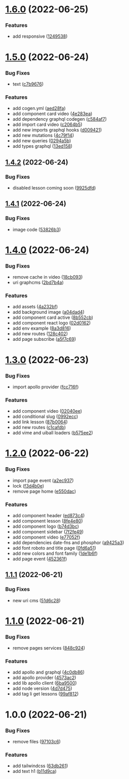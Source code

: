 # [1.6.0](https://github.com/ialexanderbrito/plataforma-lab/compare/v1.5.0...v1.6.0) (2022-06-25)


### Features

* add responsive ([1249538](https://github.com/ialexanderbrito/plataforma-lab/commit/1249538e4955165355e6adb3097234403d823c2b))

# [1.5.0](https://github.com/ialexanderbrito/plataforma-lab/compare/v1.4.2...v1.5.0) (2022-06-24)


### Bug Fixes

* text ([c7b9676](https://github.com/ialexanderbrito/plataforma-lab/commit/c7b96767fc0d0056c3942cc42a1290034703f3a2))


### Features

* add cogen.yml ([aed28fa](https://github.com/ialexanderbrito/plataforma-lab/commit/aed28fa58dc8dddf92bd92fd14448cad690c7cde))
* add component card video ([4e283ea](https://github.com/ialexanderbrito/plataforma-lab/commit/4e283eab9e4ad9f46c29678b05252aece3f40452))
* add dependency graphql codegen ([c584af7](https://github.com/ialexanderbrito/plataforma-lab/commit/c584af7ed8ef74ca8f67696437cd9259f6d90bbc))
* add import card video ([c2064b5](https://github.com/ialexanderbrito/plataforma-lab/commit/c2064b5acf7a394f122fd5d68592558e41e0aafb))
* add new imports graphql hooks ([d009421](https://github.com/ialexanderbrito/plataforma-lab/commit/d009421bc0fdb3c62c7bce6e060e91c550e29c46))
* add new mutations ([4c79f14](https://github.com/ialexanderbrito/plataforma-lab/commit/4c79f143f5c2fca0179a1639772e9ab22ae636d2))
* add new queries ([0294a5b](https://github.com/ialexanderbrito/plataforma-lab/commit/0294a5b42683a222da9ccd8a45cbead7998e7552))
* add types graphql ([13ed158](https://github.com/ialexanderbrito/plataforma-lab/commit/13ed158de3bef4f383c97172c41ec65f75e2c5b2))

## [1.4.2](https://github.com/ialexanderbrito/plataforma-lab/compare/v1.4.1...v1.4.2) (2022-06-24)


### Bug Fixes

* disabled lesson coming soon ([9925dfd](https://github.com/ialexanderbrito/plataforma-lab/commit/9925dfdc509668daf4fdae428659523baf3605aa))

## [1.4.1](https://github.com/ialexanderbrito/plataforma-lab/compare/v1.4.0...v1.4.1) (2022-06-24)


### Bug Fixes

* image code ([53826b3](https://github.com/ialexanderbrito/plataforma-lab/commit/53826b3be8295cca7d2fe0fab7644851c64b6881))

# [1.4.0](https://github.com/ialexanderbrito/plataforma-lab/compare/v1.3.0...v1.4.0) (2022-06-24)


### Bug Fixes

* remove cache in video ([18cb093](https://github.com/ialexanderbrito/plataforma-lab/commit/18cb093fafcb54a2f71e005e842fddef3629f309))
* uri graphcms ([2bd7b4a](https://github.com/ialexanderbrito/plataforma-lab/commit/2bd7b4ab3164da18a5b8bf3730392a8592195b18))


### Features

* add assets ([4a232bf](https://github.com/ialexanderbrito/plataforma-lab/commit/4a232bf9f5ee3664946333d8a0fb4e529ab6222c))
* add background image ([a04dad4](https://github.com/ialexanderbrito/plataforma-lab/commit/a04dad44dc7b12de728a0238d14bb7c12ea58f76))
* add component card active ([8b552cb](https://github.com/ialexanderbrito/plataforma-lab/commit/8b552cb2364917a0812f3fb7132a3f11f270d05c))
* add component react logo ([02d0162](https://github.com/ialexanderbrito/plataforma-lab/commit/02d0162979e3b37c99004b8fe0178f317d521f63))
* add env example ([8a3d816](https://github.com/ialexanderbrito/plataforma-lab/commit/8a3d816d445ce5971aebba35740501fd6c33dc95))
* add new routes ([128c402](https://github.com/ialexanderbrito/plataforma-lab/commit/128c402d849ff27c53b42e6dc53e367e080513e7))
* add page subscribe ([a5f7c69](https://github.com/ialexanderbrito/plataforma-lab/commit/a5f7c6985d43cb88eb1312ed3a7487079dab9f1f))

# [1.3.0](https://github.com/ialexanderbrito/plataforma-lab/compare/v1.2.0...v1.3.0) (2022-06-23)


### Bug Fixes

* import apollo provider ([fcc716f](https://github.com/ialexanderbrito/plataforma-lab/commit/fcc716fec229229c836179d61cc3c50b37aaa39a))


### Features

* add component video ([02040ee](https://github.com/ialexanderbrito/plataforma-lab/commit/02040ee3d4f2631b83ccf4ae4ae8620f114c1f1c))
* add conditional slug ([0992ecc](https://github.com/ialexanderbrito/plataforma-lab/commit/0992ecc725750f70af81decae3bbca9ddd463ab6))
* add link lesson ([87b0064](https://github.com/ialexanderbrito/plataforma-lab/commit/87b00642f18f3824998411bfe93e83afb3a91d24))
* add new routes ([c1cafdb](https://github.com/ialexanderbrito/plataforma-lab/commit/c1cafdb047a9e535c5bba6d0949ccf4745c316f4))
* add vime and uiball loaders ([b575ee2](https://github.com/ialexanderbrito/plataforma-lab/commit/b575ee27bbf75444df71f472bd3c3efdf0ceaf28))

# [1.2.0](https://github.com/ialexanderbrito/plataforma-lab/compare/v1.1.1...v1.2.0) (2022-06-22)


### Bug Fixes

* import page event ([a2ec937](https://github.com/ialexanderbrito/plataforma-lab/commit/a2ec937c4b71740a42d1259fd51bc156960afa17))
* lock ([f3d4b0e](https://github.com/ialexanderbrito/plataforma-lab/commit/f3d4b0ede9563cf59bce5bd6975ef98a59783a6b))
* remove page home ([e550dac](https://github.com/ialexanderbrito/plataforma-lab/commit/e550dac5decbc50d56dc76914932b5037a1594f9))


### Features

* add component header ([ed873c4](https://github.com/ialexanderbrito/plataforma-lab/commit/ed873c4adef8686edb93d41b003b4a9ccb2f8f98))
* add component lesson ([8fe4e80](https://github.com/ialexanderbrito/plataforma-lab/commit/8fe4e804b39892321cd85c64b0a939663de0bc57))
* add component logo ([b74d3bc](https://github.com/ialexanderbrito/plataforma-lab/commit/b74d3bc112164d2ea22de38f4881ad9de3dc204a))
* add component sidebar ([7f2fe49](https://github.com/ialexanderbrito/plataforma-lab/commit/7f2fe49124efb4d7f8049bc911a206b5612f6def))
* add component video ([e77052f](https://github.com/ialexanderbrito/plataforma-lab/commit/e77052fa7f68d2fce0ae4da0af4f072e1d383834))
* add dependencies date-fns and phosphor ([a9425a3](https://github.com/ialexanderbrito/plataforma-lab/commit/a9425a31402f74e33a5c7114555c2ed15354deb5))
* add font roboto and title page ([0fd6a51](https://github.com/ialexanderbrito/plataforma-lab/commit/0fd6a51cd3d55cfb975a46162a3b410881038ba4))
* add new colors and font family ([1de1b6f](https://github.com/ialexanderbrito/plataforma-lab/commit/1de1b6ffbdf86cd65fabd32c3330e9bd51652128))
* add page event ([452361f](https://github.com/ialexanderbrito/plataforma-lab/commit/452361f2ab7141e0451ce87f69c3508322b9a02a))

## [1.1.1](https://github.com/ialexanderbrito/plataforma-lab/compare/v1.1.0...v1.1.1) (2022-06-21)


### Bug Fixes

* new uri cms ([51d6c28](https://github.com/ialexanderbrito/plataforma-lab/commit/51d6c284469c9d2ad858b679b368d2eccbdb1f34))

# [1.1.0](https://github.com/ialexanderbrito/plataforma-lab/compare/v1.0.0...v1.1.0) (2022-06-21)


### Bug Fixes

* remove pages services ([848c924](https://github.com/ialexanderbrito/plataforma-lab/commit/848c924969475b78b950a3d8da730c5caef0282f))


### Features

* add apollo and graphql ([4c0db86](https://github.com/ialexanderbrito/plataforma-lab/commit/4c0db86f202c1c98329abd50685e501d1947cb00))
* add apollo provider ([4573ac2](https://github.com/ialexanderbrito/plataforma-lab/commit/4573ac273f9191a3d3777edd03663b37ee490c9c))
* add lib apollo client ([6ba9500](https://github.com/ialexanderbrito/plataforma-lab/commit/6ba9500c453e0df8ec32c3ac454fde4459b5f222))
* add node version ([4d7d475](https://github.com/ialexanderbrito/plataforma-lab/commit/4d7d4754d35c330bb64d076344211641da330305))
* add tag li get lessons ([99af812](https://github.com/ialexanderbrito/plataforma-lab/commit/99af812b439199b558917a861387c44758774b7d))

# 1.0.0 (2022-06-21)


### Bug Fixes

* remove files ([97103c6](https://github.com/ialexanderbrito/plataforma-lab/commit/97103c68c9e83f9ec3a08c0e8af1ac586f2ca93c))


### Features

* add tailwindcss ([63db261](https://github.com/ialexanderbrito/plataforma-lab/commit/63db26150807d870312a6a785bebc90364fb86f4))
* add text h1 ([b11d9ca](https://github.com/ialexanderbrito/plataforma-lab/commit/b11d9cafdf69dd4cc6b39998c331c3791dd54b08))
